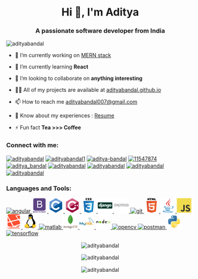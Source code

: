 <h1 align="center">Hi 👋, I'm Aditya</h1>
<h3 align="center">A passionate software developer from India</h3>

<p align="left"> <img src="https://komarev.com/ghpvc/?username=adityabandal&label=Profile%20views&color=0e75b6&style=flat" alt="adityabandal" /> </p>

- 🔭 I’m currently working on [MERN stack](https://github.com/adityabandal/TShirt_store-webapp)

- 🌱 I’m currently learning **React**

- 👯 I’m looking to collaborate on **anything interesting**

- 👨‍💻 All of my projects are available at [adityabandal.github.io](adityabandal.github.io)

- 📫 How to reach me adityabandal007@gmail.com

- 📄 Know about my experiences : [Resume](https://drive.google.com/file/d/1Pj_JTGW3VvAx9FNxONJLVzyDf72iNYTj/view?usp=sharing)

- ⚡ Fun fact **Tea >>> Coffee**

<h3 align="left">Connect with me:</h3>
<p align="left">
<a href="https://dev.to/adityabandal" target="blank"><img align="center" src="https://cdn.jsdelivr.net/npm/simple-icons@3.0.1/icons/dev-dot-to.svg" alt="adityabandal" height="30" width="40" /></a>
<a href="https://twitter.com/adityabandal1" target="blank"><img align="center" src="https://raw.githubusercontent.com/rahuldkjain/github-profile-readme-generator/master/src/images/icons/Social/twitter.svg" alt="adityabandal1" height="30" width="40" /></a>
<a href="https://linkedin.com/in/aditya-bandal" target="blank"><img align="center" src="https://raw.githubusercontent.com/rahuldkjain/github-profile-readme-generator/master/src/images/icons/Social/linked-in-alt.svg" alt="aditya-bandal" height="30" width="40" /></a>
<a href="https://stackoverflow.com/users/11547874" target="blank"><img align="center" src="https://raw.githubusercontent.com/rahuldkjain/github-profile-readme-generator/master/src/images/icons/Social/stack-overflow.svg" alt="11547874" height="30" width="40" /></a>
<a href="https://instagram.com/aditya_bandal" target="blank"><img align="center" src="https://raw.githubusercontent.com/rahuldkjain/github-profile-readme-generator/master/src/images/icons/Social/instagram.svg" alt="aditya_bandal" height="30" width="40" /></a>
<a href="https://www.codechef.com/users/adityabandal" target="blank"><img align="center" src="https://cdn.jsdelivr.net/npm/simple-icons@3.1.0/icons/codechef.svg" alt="adityabandal" height="30" width="40" /></a>
<a href="https://codeforces.com/profile/adityabandal" target="blank"><img align="center" src="https://cdn.jsdelivr.net/npm/simple-icons@3.0.1/icons/codeforces.svg" alt="adityabandal" height="30" width="40" /></a>
<a href="https://www.leetcode.com/adityabandal" target="blank"><img align="center" src="https://raw.githubusercontent.com/rahuldkjain/github-profile-readme-generator/master/src/images/icons/Social/leet-code.svg" alt="adityabandal" height="30" width="40" /></a>
<a href="https://auth.geeksforgeeks.org/user/adityabandal" target="blank"><img align="center" src="https://raw.githubusercontent.com/rahuldkjain/github-profile-readme-generator/master/src/images/icons/Social/geeks-for-geeks.svg" alt="adityabandal" height="30" width="40" /></a>
</p>

<h3 align="left">Languages and Tools:</h3>
<p align="left"> <a href="https://angular.io" target="_blank"> <img src="https://angular.io/assets/images/logos/angular/angular.svg" alt="angular" width="40" height="40"/> </a> <a href="https://getbootstrap.com" target="_blank"> <img src="https://raw.githubusercontent.com/devicons/devicon/master/icons/bootstrap/bootstrap-plain-wordmark.svg" alt="bootstrap" width="40" height="40"/> </a> <a href="https://www.cprogramming.com/" target="_blank"> <img src="https://raw.githubusercontent.com/devicons/devicon/master/icons/c/c-original.svg" alt="c" width="40" height="40"/> </a> <a href="https://www.w3schools.com/cpp/" target="_blank"> <img src="https://raw.githubusercontent.com/devicons/devicon/master/icons/cplusplus/cplusplus-original.svg" alt="cplusplus" width="40" height="40"/> </a> <a href="https://www.w3schools.com/css/" target="_blank"> <img src="https://raw.githubusercontent.com/devicons/devicon/master/icons/css3/css3-original-wordmark.svg" alt="css3" width="40" height="40"/> </a> <a href="https://www.djangoproject.com/" target="_blank"> <img src="https://raw.githubusercontent.com/devicons/devicon/master/icons/django/django-original.svg" alt="django" width="40" height="40"/> </a> <a href="https://expressjs.com" target="_blank"> <img src="https://raw.githubusercontent.com/devicons/devicon/master/icons/express/express-original-wordmark.svg" alt="express" width="40" height="40"/> </a> <a href="https://git-scm.com/" target="_blank"> <img src="https://www.vectorlogo.zone/logos/git-scm/git-scm-icon.svg" alt="git" width="40" height="40"/> </a> <a href="https://www.w3.org/html/" target="_blank"> <img src="https://raw.githubusercontent.com/devicons/devicon/master/icons/html5/html5-original-wordmark.svg" alt="html5" width="40" height="40"/> </a> <a href="https://www.java.com" target="_blank"> <img src="https://raw.githubusercontent.com/devicons/devicon/master/icons/java/java-original.svg" alt="java" width="40" height="40"/> </a> <a href="https://developer.mozilla.org/en-US/docs/Web/JavaScript" target="_blank"> <img src="https://raw.githubusercontent.com/devicons/devicon/master/icons/javascript/javascript-original.svg" alt="javascript" width="40" height="40"/> </a> <a href="https://laravel.com/" target="_blank"> <img src="https://raw.githubusercontent.com/devicons/devicon/master/icons/laravel/laravel-plain-wordmark.svg" alt="laravel" width="40" height="40"/> </a> <a href="https://www.linux.org/" target="_blank"> <img src="https://raw.githubusercontent.com/devicons/devicon/master/icons/linux/linux-original.svg" alt="linux" width="40" height="40"/> </a> <a href="https://www.mathworks.com/" target="_blank"> <img src="https://upload.wikimedia.org/wikipedia/commons/2/21/Matlab_Logo.png" alt="matlab" width="40" height="40"/> </a> <a href="https://www.mongodb.com/" target="_blank"> <img src="https://raw.githubusercontent.com/devicons/devicon/master/icons/mongodb/mongodb-original-wordmark.svg" alt="mongodb" width="40" height="40"/> </a> <a href="https://www.mysql.com/" target="_blank"> <img src="https://raw.githubusercontent.com/devicons/devicon/master/icons/mysql/mysql-original-wordmark.svg" alt="mysql" width="40" height="40"/> </a> <a href="https://nodejs.org" target="_blank"> <img src="https://raw.githubusercontent.com/devicons/devicon/master/icons/nodejs/nodejs-original-wordmark.svg" alt="nodejs" width="40" height="40"/> </a> <a href="https://opencv.org/" target="_blank"> <img src="https://www.vectorlogo.zone/logos/opencv/opencv-icon.svg" alt="opencv" width="40" height="40"/> </a> <a href="https://postman.com" target="_blank"> <img src="https://www.vectorlogo.zone/logos/getpostman/getpostman-icon.svg" alt="postman" width="40" height="40"/> </a> <a href="https://www.python.org" target="_blank"> <img src="https://raw.githubusercontent.com/devicons/devicon/master/icons/python/python-original.svg" alt="python" width="40" height="40"/> </a> <a href="https://www.tensorflow.org" target="_blank"> <img src="https://www.vectorlogo.zone/logos/tensorflow/tensorflow-icon.svg" alt="tensorflow" width="40" height="40"/> </a> </p>

<p align="center"><img align="center" src="https://github-readme-stats.vercel.app/api/top-langs?username=adityabandal&show_icons=true&locale=en&layout=compact&theme=radical" alt="adityabandal" /></p>

<p align="center"><img align="center" src="https://github-readme-stats.vercel.app/api?username=adityabandal&show_icons=true&locale=en&theme=radical" alt="adityabandal" /></p>

<p align="center"><img align="center" src="https://github-readme-streak-stats.herokuapp.com/?user=adityabandal&theme=radical" alt="adityabandal" /></p>
